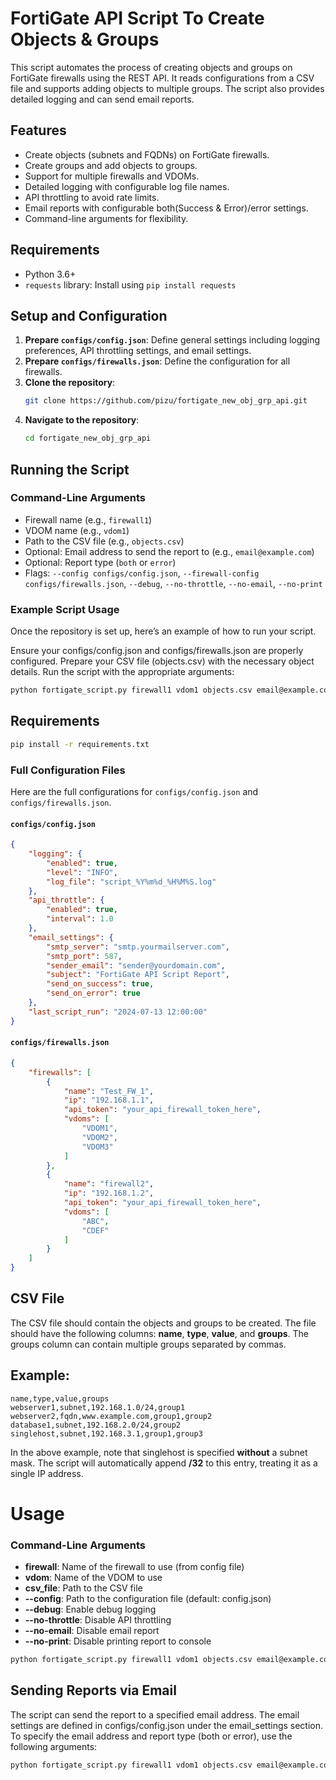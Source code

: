 # FortiGate API Script To Create Objects & Groups

This script automates the process of creating objects and groups on FortiGate firewalls using the REST API. It reads configurations from a CSV file and supports adding objects to multiple groups. The script also provides detailed logging and can send email reports.

## Features

- Create objects (subnets and FQDNs) on FortiGate firewalls.
- Create groups and add objects to groups.
- Support for multiple firewalls and VDOMs.
- Detailed logging with configurable log file names.
- API throttling to avoid rate limits.
- Email reports with configurable both(Success & Error)/error settings.
- Command-line arguments for flexibility.

## Requirements

- Python 3.6+
- `requests` library: Install using `pip install requests`

## Setup and Configuration

1. **Prepare `configs/config.json`**: Define general settings including logging preferences, API throttling settings, and email settings.
2. **Prepare `configs/firewalls.json`**: Define the configuration for all firewalls.
3. **Clone the repository**:
    ```sh
    git clone https://github.com/pizu/fortigate_new_obj_grp_api.git
    ```
4. **Navigate to the repository**:
    ```sh
    cd fortigate_new_obj_grp_api
    ```

## Running the Script

### Command-Line Arguments
- Firewall name (e.g., `firewall1`)
- VDOM name (e.g., `vdom1`)
- Path to the CSV file (e.g., `objects.csv`)
- Optional: Email address to send the report to (e.g., `email@example.com`)
- Optional: Report type (`both` or `error`)
- Flags: `--config configs/config.json`, `--firewall-config configs/firewalls.json`, `--debug`, `--no-throttle`, `--no-email`, `--no-print`


### Example Script Usage
Once the repository is set up, here’s an example of how to run your script.

Ensure your configs/config.json and configs/firewalls.json are properly configured.
Prepare your CSV file (objects.csv) with the necessary object details.
Run the script with the appropriate arguments:
```sh
python fortigate_script.py firewall1 vdom1 objects.csv email@example.com both --config configs/config.json --firewall-config configs/firewalls.json --debug
```

## Requirements
```sh
pip install -r requirements.txt
```


### Full Configuration Files

Here are the full configurations for `configs/config.json` and `configs/firewalls.json`.

#### `configs/config.json`

```json
{
    "logging": {
        "enabled": true,
        "level": "INFO",
        "log_file": "script_%Y%m%d_%H%M%S.log"
    },
    "api_throttle": {
        "enabled": true,
        "interval": 1.0
    },
    "email_settings": {
        "smtp_server": "smtp.yourmailserver.com",
        "smtp_port": 587,
        "sender_email": "sender@yourdomain.com",
        "subject": "FortiGate API Script Report",
        "send_on_success": true,
        "send_on_error": true
    },
    "last_script_run": "2024-07-13 12:00:00"
}

```
#### `configs/firewalls.json`
```json
{
    "firewalls": [
        {
            "name": "Test_FW_1",
            "ip": "192.168.1.1",
            "api_token": "your_api_firewall_token_here",
            "vdoms": [
                "VDOM1",
                "VDOM2",
                "VDOM3"
            ]
        },
        {
            "name": "firewall2",
            "ip": "192.168.1.2",
            "api_token": "your_api_firewall_token_here",
            "vdoms": [
                "ABC",
                "CDEF"
            ]
        }
    ]
}
```

## CSV File
The CSV file should contain the objects and groups to be created. The file should have the following columns: **name**, **type**, **value**, and **groups**. The groups column can contain multiple groups separated by commas.

## Example:
```
name,type,value,groups
webserver1,subnet,192.168.1.0/24,group1
webserver2,fqdn,www.example.com,group1,group2
database1,subnet,192.168.2.0/24,group2
singlehost,subnet,192.168.3.1,group1,group3
```

In the above example, note that singlehost is specified **without** a subnet mask. The script will automatically append **/32** to this entry, treating it as a single IP address.

# Usage
### Command-Line Arguments
- **firewall**: Name of the firewall to use (from config file)
- **vdom**: Name of the VDOM to use
- **csv_file**: Path to the CSV file
- **--config**: Path to the configuration file (default: config.json)
- **--debug**: Enable debug logging
- **--no-throttle**: Disable API throttling
- **--no-email**: Disable email report
- **--no-print**: Disable printing report to console

```sh
python fortigate_script.py firewall1 vdom1 objects.csv email@example.com both --config config.json --debug
```


## Sending Reports via Email
The script can send the report to a specified email address. The email settings are defined in configs/config.json under the email_settings section. To specify the email address and report type (both or error), use the following arguments:
```sh
python fortigate_script.py firewall1 vdom1 objects.csv email@example.com both
```
